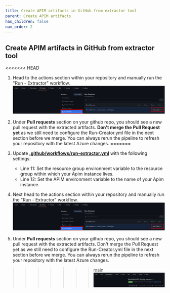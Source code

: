 ```yaml
---
title: Create APIM artifacts in GitHub from extractor tool
parent: Create APIM artifacts
has_children: false
nav_order: 2
---
```



## Create APIM artifacts in GitHub from extractor tool


<<<<<<< HEAD
1. Head to the actions section within your repository and manually run the  "Run - Extractor" workflow. ![pipeline variable group](../../assets/images/GithubActionsRunExtractor.png)

3. Under **Pull requests** section on your github repo, you should see a new pull request with the extracted artifacts. **Don't merge the Pull Request yet** as we still need to configure the Run-Creator.yml file in the next section before we merge. You can always rerun the pipeline to refresh your repository with the latest Azure changes.
=======
1. Update [**.github/workflows/run-extractor.yml**](https://github.com/Azure/apiops/blob/main/.github/workflows/run-extractor.yaml) with the following settings:
    - Line 11: Set the resource group environment variable to the resource group within which your Apim instance lives.
    - Line 12:  Set the APIM environment variable to the name of your  Apim instance.
2. Next head to the actions section within your repository and manually run the  "Run - Extractor" workflow. ![pipeline variable group](../../assets/images/GithubActionsRunExtractor.png)

3. Under **Pull requests** section on your github repo, you should see a new pull request with the extracted artifacts. Don't merge the Pull Request yet as we still need to configure the Run-Creator.yml file in the next section before we merge. You can always rerun the pipeline to refresh your repository with the latest Azure changes.
>>>>>>> main
![create-pr-extractor](../../assets/images/PullRequest.png) 
    


